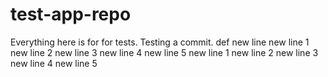 # test-app-repo

Everything here is for for tests.
Testing a commit.
def
new line
new line 1
new line 2
new line 3
new line 4
new line 5
new line 1
new line 2
new line 3
new line 4
new line 5
